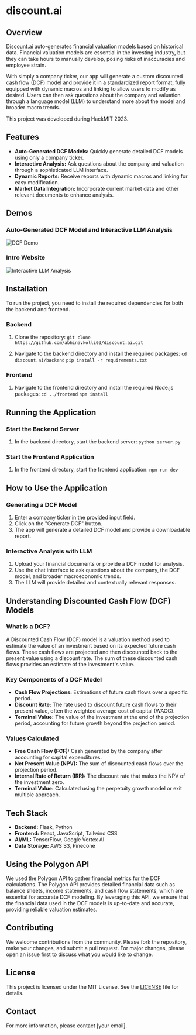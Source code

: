 ﻿# discount.ai

## Overview

Discount.ai auto-generates financial valuation models based on historical data. Financial valuation models are essential in the investing industry, but they can take hours to manually develop, posing risks of inaccuracies and employee strain.

With simply a company ticker, our app will generate a custom discounted cash flow (DCF) model and provide it in a standardized report format, fully equipped with dynamic macros and linking to allow users to modify as desired. Users can then ask questions about the company and valuation through a language model (LLM) to understand more about the model and broader macro trends.

This project was developed during HackMIT 2023.

## Features

- **Auto-Generated DCF Models:** Quickly generate detailed DCF models using only a company ticker.
- **Interactive Analysis:** Ask questions about the company and valuation through a sophisticated LLM interface.
- **Dynamic Reports:** Receive reports with dynamic macros and linking for easy modification.
- **Market Data Integration:** Incorporate current market data and other relevant documents to enhance analysis.

## Demos

### Auto-Generated DCF Model and Interactive LLM Analysis

![DCF Demo](./media/app-vid.gif)

### Intro Website

![Interactive LLM Analysis](./media/introsite-vid.gif)

## Installation

To run the project, you need to install the required dependencies for both the backend and frontend.

### Backend

1. Clone the repository:
   `git clone https://github.com/abhinavkolli03/discount.ai.git`

2. Navigate to the backend directory and install the required packages:
   `cd discount.ai/backend`
   `pip install -r requirements.txt`

### Frontend

1. Navigate to the frontend directory and install the required Node.js packages:
   `cd ../frontend`
   `npm install`

## Running the Application

### Start the Backend Server

1. In the backend directory, start the backend server:
   `python server.py`

### Start the Frontend Application

1. In the frontend directory, start the frontend application:
   `npm run dev`

## How to Use the Application

### Generating a DCF Model

1. Enter a company ticker in the provided input field.
2. Click on the "Generate DCF" button.
3. The app will generate a detailed DCF model and provide a downloadable report.

### Interactive Analysis with LLM

1. Upload your financial documents or provide a DCF model for analysis.
2. Use the chat interface to ask questions about the company, the DCF model, and broader macroeconomic trends.
3. The LLM will provide detailed and contextually relevant responses.

## Understanding Discounted Cash Flow (DCF) Models

### What is a DCF?

A Discounted Cash Flow (DCF) model is a valuation method used to estimate the value of an investment based on its expected future cash flows. These cash flows are projected and then discounted back to the present value using a discount rate. The sum of these discounted cash flows provides an estimate of the investment's value.

### Key Components of a DCF Model

- **Cash Flow Projections:** Estimations of future cash flows over a specific period.
- **Discount Rate:** The rate used to discount future cash flows to their present value, often the weighted average cost of capital (WACC).
- **Terminal Value:** The value of the investment at the end of the projection period, accounting for future growth beyond the projection period.

### Values Calculated

- **Free Cash Flow (FCF):** Cash generated by the company after accounting for capital expenditures.
- **Net Present Value (NPV):** The sum of discounted cash flows over the projection period.
- **Internal Rate of Return (IRR):** The discount rate that makes the NPV of the investment zero.
- **Terminal Value:** Calculated using the perpetuity growth model or exit multiple approach.

## Tech Stack

- **Backend:** Flask, Python
- **Frontend:** React, JavaScript, Tailwind CSS
- **AI/ML:** TensorFlow, Google Vertex AI
- **Data Storage:** AWS S3, Pinecone

## Using the Polygon API

We used the Polygon API to gather financial metrics for the DCF calculations. The Polygon API provides detailed financial data such as balance sheets, income statements, and cash flow statements, which are essential for accurate DCF modeling. By leveraging this API, we ensure that the financial data used in the DCF models is up-to-date and accurate, providing reliable valuation estimates.

## Contributing

We welcome contributions from the community. Please fork the repository, make your changes, and submit a pull request. For major changes, please open an issue first to discuss what you would like to change.

## License

This project is licensed under the MIT License. See the [LICENSE](LICENSE) file for details.

## Contact

For more information, please contact [your email].
